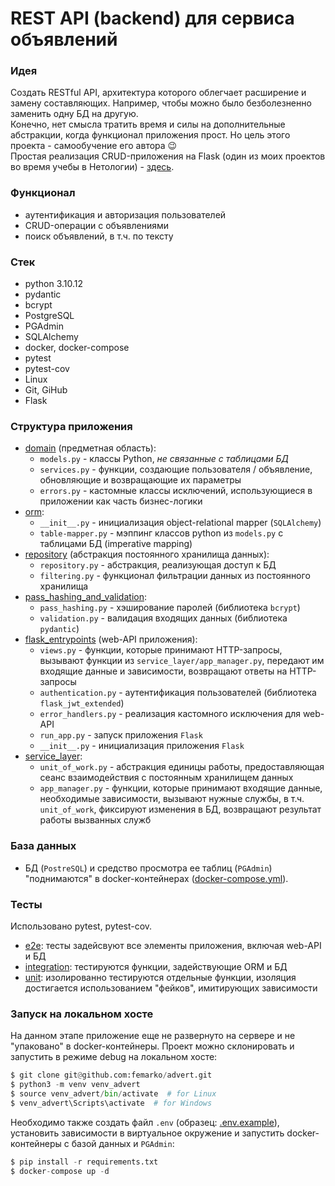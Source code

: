 # REST API (backend) для сервиса объявлений
### Идея
Создать RESTful API, архитектура которого облегчает расширение и замену составляющих. 
Например, чтобы можно было безболезненно заменить одну БД на другую.  
Конечно, нет смысла тратить время и силы на дополнительные абстракции, когда функционал 
приложения прост. Но цель этого проекта - самообучение его автора :wink:  
Простая реализация CRUD-приложения на Flask (один из моих проектов во время учебы в Нетологии) - [здесь](https://github.com/Femarko/Flask_HW/tree/task_1).
### Функционал
  - аутентификация и авторизация пользователей
  - CRUD-операции с объявлениями
  - поиск объявлений, в т.ч. по тексту
### Стек
  - python 3.10.12
  - pydantic
  - bcrypt
  - PostgreSQL
  - PGAdmin
  - SQLAlchemy
  - docker, docker-compose
  - pytest
  - pytest-cov
  - Linux
  - Git, GiHub
  - Flask
### Структура приложения
  - [domain](https://github.com/femarko/advert/tree/main/app/domain) (предметная область):
    - ```models.py``` - классы Python, *не связанные с таблицами БД*
    - ```services.py``` - функции, создающие пользователя / объявление, обновляющие и возвращающие их параметры
    - ```errors.py``` - кастомные классы исключений, использующиеся в приложении как часть бизнес-логики
  - [orm](https://github.com/femarko/advert/tree/main/app/orm):
    - ```__init__.py``` - инициализация object-relational mapper (```SQLAlchemy```)
    - ```table-mapper.py``` - мэппинг классов python из ```models.py``` с таблицами БД (imperative mapping)
  - [repository](https://github.com/femarko/advert/tree/main/app/repository) (абстракция постоянного хранилища данных):
    - ```repository.py``` - абстракция, реализующая доступ к БД
    - ```filtering.py``` - функционал фильтрации данных из постоянного хранилища
  - [pass_hashing_and_validation](https://github.com/femarko/advert/tree/main/app/pass_hashing_and_validation):
    - ```pass_hashing.py``` - хэширование паролей (библиотека ```bcrypt```)
    - ```validation.py``` - валидация входящих данных (библиотека ```pydantic```)
  - [flask_entrypoints](https://github.com/femarko/advert/tree/main/app/flask_entrypoints) (web-API приложения):
    - ```views.py``` - функции, которые принимают HTTP-запросы, вызывают функции из ```service_layer/app_manager.py```, передают им входящие данные и зависимости, возвращают ответы на HTTP-запросы
    - ```authentication.py``` - аутентификация пользователей (библиотека ```flask_jwt_extended```)
    - ```error_handlers.py``` - реализация кастомного исключения для web-API
    - ```run_app.py``` - запуск приложения ```Flask```
    - ```__init__.py``` - инициализация приложения ```Flask```  
  - [service_layer](https://github.com/femarko/advert/tree/main/app/service_layer):
    - ```unit_of_work.py``` - абстракция единицы работы, предоставляющая 
    сеанс взаимодействия с постоянным хранилищем данных
    - ```app_manager.py``` - функции, которые принимают входящие данные, необходимые 
    зависимости, вызывают нужные службы, в т.ч. ```unit_of_work```, фиксируют 
    изменения в БД, возвращают результат работы вызванных служб
### База данных
  - БД (```PostreSQL```) и средство просмотра ее таблиц (```PGAdmin```) "поднимаются" в docker-контейнерах ([docker-compose.yml](https://github.com/femarko/adv_app/blob/main/docker-compose.yml)).
### Тесты
Использовано pytest, pytest-cov.  
- [e2e](): тесты задейсвуют все элементы приложения, включая web-API и БД
- [integration](): тестируются функции, задействующие ORM и БД
- [unit](): изолированно тестируются отдельные функции, изоляция достигается использованием "фейков", имитирующих зависимости
### Запуск на локальном хосте
На данном этапе приложение еще не развернуто на сервере и не "упаковано" в 
docker-контейнеры. Проект можно склонировать и запустить в режиме debug на локальном 
хосте:  
```python
$ git clone git@github.com:femarko/advert.git
$ python3 -m venv venv_advert
$ source venv_advert/bin/activate  # for Linux
$ venv_advert\Scripts\activate  # for Windows
```
Необходимо также создать файл ```.env``` (образец: [.env.example]()), 
установить зависимости в виртуальное окружение и запустить docker-контейнеры 
с базой данных и ```PGAdmin```:  
```python
$ pip install -r requirements.txt
$ docker-compose up -d
```



